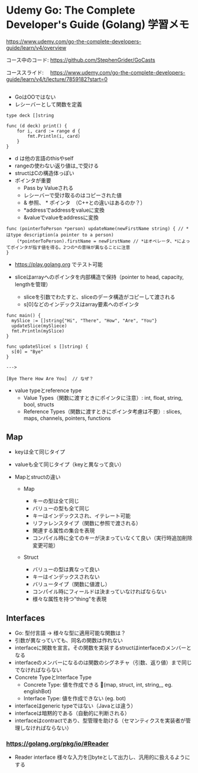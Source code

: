 # Udemy Go: The Complete Developer's Guide (Golang) 学習メモ

https://www.udemy.com/go-the-complete-developers-guide/learn/v4/overview

コース中のコード: https://github.com/StephenGrider/GoCasts

コーススライド: 　https://www.udemy.com/go-the-complete-developers-guide/learn/v4/t/lecture/7859182?start=0

##
* GoはOOではない
* レシーバーとして関数を定義
```
type deck []string

func (d deck) print() {
	for i, card := range d {
		fmt.Println(i, card)
	}
}
```
  * d は他の言語のthisやself
* rangeの使わない返り値は_で受ける
* structはCの構造体っぽい
* ポインタが重要
  * Pass by Valueされる
  * レシーバーで受け取るのはコピーされた値
  * & 参照、 * ポインタ　（C++との違いはあるのか？）
  * *addressでaddressをvalueに変換
  * &valueでvalueをaddressに変換
  
```
func (pointerToPerson *person) updateName(newFirstName string) { // *はtype description(a pointer to a person)
	(*pointerToPerson).firstName = newFirstName // *はオペレータ、*によってポインタが指す値を得る。2つの*の意味が異なることに注意
}
```

* https://play.golang.org でテスト可能

* sliceはarrayへのポインタを内部構造で保持（pointer to head, capacity, lengthを管理）
  * sliceを引数でわたすと、sliceのデータ構造がコピーして渡される
  * s[0]などのインデックスはarray要素へのポインタ
```
func main() {
  mySlice := []string{"Hi", "There", "How", "Are", "You"}
  updateSlice(mySliece)
  fmt.Println(mySlice)
}

func updateSlice( s []string) {
  s[0] = "Bye"
}

--->

[Bye There How Are You]  // なぜ？
```

* value typeとreference type
  * Value Types（関数に渡すときにポインタに注意）: int, float, string, bool, structs
  * Reference Types（関数に渡すときにポインタ考慮は不要）: slices, maps, channels, pointers, functions

## Map
  * keyは全て同じタイプ
  * valueも全て同じタイプ（keyと異なって良い）

* Mapとstructの違い
  * Map
    * キーの型は全て同じ
    * バリューの型も全て同じ
    * キーはインデックスされ、イテレート可能
    * リファレンスタイプ（関数に参照で渡される）
    * 関連する属性の集合を表現
    * コンパイル時に全てのキーが決まっていなくて良い（実行時追加削除変更可能）

  * Struct
    * バリューの型は異なって良い
    * キーはインデックスされない
    * バリュータイプ（関数に値渡し）
    * コンパイル時にフィールドは決まっていなければならない
    * 様々な属性を持つ"thing"を表現

## Interfaces

* Go: 型付言語 → 様々な型に適用可能な関数は？
* 引数が異なっていても、同名の関数は作れない
* interfaceに関数を宣言。その関数を実装するstructはinterfaceのメンバーとなる
* interfaceのメンバーになるのは関数のシグネチャ（引数、返り値）まで同じでなければならない
* Concrete TypeとInterface Type
  * Concrete Type: 値を作成できる (map, struct, int, string,,, eg. englishBot)
  * Interface Type: 値を作成できない (eg. bot)
* interfaceはgeneric typeではない（Javaとは違う）
* interfaceは暗黙的である（自動的に判断される）
* interfaceはcontractであり、型管理を助ける（セマンティクスを実装者が管理しなければならない）
  

### https://golang.org/pkg/io/#Reader
* Reader interface 様々な入力を[]byteとして出力し、汎用的に扱えるようにする
